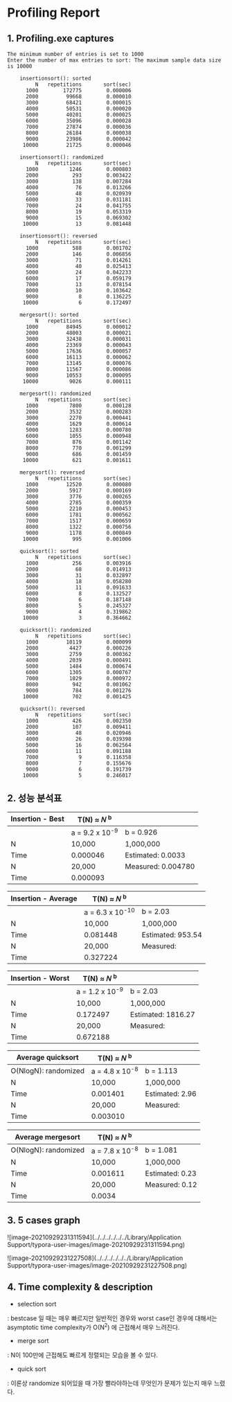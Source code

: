 # Profiling Report



## 1. Profiling.exe captures

	The minimum number of entries is set to 1000
	Enter the number of max entries to sort: The maximum sample data size is 10000
	
		insertionsort(): sorted
	         N	 repetitions	   sort(sec)
	      1000	      172775	    0.000006
	      2000	       99668	    0.000010
	      3000	       68421	    0.000015
	      4000	       50531	    0.000020
	      5000	       40201	    0.000025
	      6000	       35096	    0.000028
	      7000	       27874	    0.000036
	      8000	       26184	    0.000038
	      9000	       23986	    0.000042
	     10000	       21725	    0.000046
	
		insertionsort(): randomized
	         N	 repetitions	   sort(sec)
	      1000	        1246	    0.000803
	      2000	         293	    0.003422
	      3000	         138	    0.007284
	      4000	          76	    0.013266
	      5000	          48	    0.020939
	      6000	          33	    0.031181
	      7000	          24	    0.041755
	      8000	          19	    0.053319
	      9000	          15	    0.069302
	     10000	          13	    0.081448
	
		insertionsort(): reversed
	         N	 repetitions	   sort(sec)
	      1000	         588	    0.001702
	      2000	         146	    0.006856
	      3000	          71	    0.014261
	      4000	          40	    0.025413
	      5000	          24	    0.042233
	      6000	          17	    0.059179
	      7000	          13	    0.078154
	      8000	          10	    0.103642
	      9000	           8	    0.136225
	     10000	           6	    0.172497
	
		mergesort(): sorted
	         N	 repetitions	   sort(sec)
	      1000	       84945	    0.000012
	      2000	       48003	    0.000021
	      3000	       32438	    0.000031
	      4000	       23369	    0.000043
	      5000	       17636	    0.000057
	      6000	       16113	    0.000062
	      7000	       13145	    0.000076
	      8000	       11567	    0.000086
	      9000	       10553	    0.000095
	     10000	        9026	    0.000111
	
		mergesort(): randomized
	         N	 repetitions	   sort(sec)
	      1000	        7800	    0.000128
	      2000	        3532	    0.000283
	      3000	        2270	    0.000441
	      4000	        1629	    0.000614
	      5000	        1283	    0.000780
	      6000	        1055	    0.000948
	      7000	         876	    0.001142
	      8000	         770	    0.001299
	      9000	         686	    0.001459
	     10000	         621	    0.001611
	
		mergesort(): reversed
	         N	 repetitions	   sort(sec)
	      1000	       12520	    0.000080
	      2000	        5917	    0.000169
	      3000	        3776	    0.000265
	      4000	        2785	    0.000359
	      5000	        2210	    0.000453
	      6000	        1781	    0.000562
	      7000	        1517	    0.000659
	      8000	        1322	    0.000756
	      9000	        1178	    0.000849
	     10000	         995	    0.001006
	
		quicksort(): sorted
	         N	 repetitions	   sort(sec)
	      1000	         256	    0.003916
	      2000	          68	    0.014913
	      3000	          31	    0.032897
	      4000	          18	    0.058280
	      5000	          11	    0.091633
	      6000	           8	    0.132527
	      7000	           6	    0.187148
	      8000	           5	    0.245327
	      9000	           4	    0.319862
	     10000	           3	    0.364662
	
		quicksort(): randomized
	         N	 repetitions	   sort(sec)
	      1000	       10119	    0.000099
	      2000	        4427	    0.000226
	      3000	        2759	    0.000362
	      4000	        2039	    0.000491
	      5000	        1484	    0.000674
	      6000	        1305	    0.000767
	      7000	        1029	    0.000972
	      8000	         942	    0.001062
	      9000	         784	    0.001276
	     10000	         702	    0.001425
	
		quicksort(): reversed
	         N	 repetitions	   sort(sec)
	      1000	         426	    0.002350
	      2000	         107	    0.009411
	      3000	          48	    0.020946
	      4000	          26	    0.039398
	      5000	          16	    0.062564
	      6000	          11	    0.091188
	      7000	           9	    0.116358
	      8000	           7	    0.155676
	      9000	           6	    0.191739
	     10000	           5	    0.246017
	



## 2. 성능 분석표

| Insertion - Best | T(N) ≈ 𝑁 <sup>b</sup>     |                    |
| ---------------- | ------------------------- | ------------------ |
|                  | a = 9.2 x 10<sup>-9</sup> | b = 0.926          |
| N                | 10,000                    | 1,000,000          |
| Time             | 0.000046                  | Estimated: 0.0033  |
| N                | 20,000                    | Measured: 0.004780 |
| Time             | 0.000093                  |                    |



| Insertion - Average | T(N) ≈ 𝑁 <sup>b</sup>      |                   |
| ------------------- | -------------------------- | ----------------- |
|                     | a = 6.3 x 10<sup>-10</sup> | b = 2.03          |
| N                   | 10,000                     | 1,000,000         |
| Time                | 0.081448                   | Estimated: 953.54 |
| N                   | 20,000                     | Measured:         |
| Time                | 0.327224                   |                   |



| Insertion - Worst | T(N) ≈ 𝑁 <sup>b</sup>     |                    |
| ----------------- | ------------------------- | ------------------ |
|                   | a = 1.2 x 10<sup>-9</sup> | b = 2.03           |
| N                 | 10,000                    | 1,000,000          |
| Time              | 0.172497                  | Estimated: 1816.27 |
| N                 | 20,000                    | Measured:          |
| Time              | 0.672188                  |                    |



| Average quicksort    | T(N) ≈ 𝑁 <sup>b</sup>     |                 |
| -------------------- | ------------------------- | --------------- |
| O(NlogN): randomized | a = 4.8 x 10<sup>-8</sup> | b = 1.113       |
| N                    | 10,000                    | 1,000,000       |
| Time                 | 0.001401                  | Estimated: 2.96 |
| N                    | 20,000                    | Measured:       |
| Time                 | 0.003010                  |                 |



| Average mergesort    | T(N) ≈ 𝑁 <sup>b</sup>     |                 |
| -------------------- | ------------------------- | --------------- |
| O(NlogN): randomized | a = 7.8 x 10<sup>-8</sup> | b = 1.081       |
| N                    | 10,000                    | 1,000,000       |
| Time                 | 0.001611                  | Estimated: 0.23 |
| N                    | 20,000                    | Measured: 0.12  |
| Time                 | 0.0034                    |                 |





## 3. 5 cases graph

![image-20210929231311594](../../../../../../Library/Application Support/typora-user-images/image-20210929231311594.png) 

![image-20210929231227508](../../../../../../Library/Application Support/typora-user-images/image-20210929231227508.png) 







## 4. Time complexity & description

- selection sort

: bestcase 일 때는 매우 빠르지만 일반적인 경우와 worst case인 경우에 대해서는 asymptotic time complexity가 O(N<sup>2</sup>) 에 근접해서 매우 느려진다.



- merge sort

: N이 100만에 근접해도 빠르게 정렬되는 모습을 볼 수 있다. 



- quick sort

: 이론상 randomize 되어있을 때 가장 빨라야하는데 무엇인가 문제가 있는지 매우 느렸다. 
